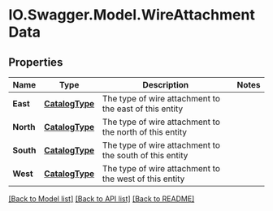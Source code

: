 # IO.Swagger.Model.WireAttachmentData
## Properties

Name | Type | Description | Notes
------------ | ------------- | ------------- | -------------
**East** | [**CatalogType**](CatalogType.md) | The type of wire attachment to the east of this entity | 
**North** | [**CatalogType**](CatalogType.md) | The type of wire attachment to the north of this entity | 
**South** | [**CatalogType**](CatalogType.md) | The type of wire attachment to the south of this entity | 
**West** | [**CatalogType**](CatalogType.md) | The type of wire attachment to the west of this entity | 

[[Back to Model list]](../README.md#documentation-for-models) [[Back to API list]](../README.md#documentation-for-api-endpoints) [[Back to README]](../README.md)

